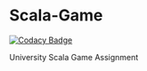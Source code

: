 # Scala-Game

[![Codacy Badge](https://api.codacy.com/project/badge/Grade/f4e762c993c740c5b33a649691d0ff8b)](https://www.codacy.com/manual/Shinkson47/Scala-Game?utm_source=github.com&amp;utm_medium=referral&amp;utm_content=Shinkson47/Scala-Game&amp;utm_campaign=Badge_Grade)

University Scala Game Assignment
